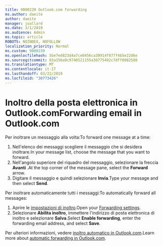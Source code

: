 ```yaml
---
title: 9000239 Outlook.com forwarding
ms.author: daeite
author: daeite
manager: joallard
ms.date: 3/1/2019
ms.audience: Admin
ms.topic: article
ROBOTS: NOINDEX, NOFOLLOW
localization_priority: Normal
ms.custom: 9000239
ms.openlocfilehash: 5be7ed823d4a7ce0456ca30914f877f4b5e22d6e
ms.sourcegitcommit: 03a156a9c9740521155a30775492c7dff0982588
ms.translationtype: MT
ms.contentlocale: it-IT
ms.lasthandoff: 03/22/2019
ms.locfileid: "30773426"
---
```

# <a name="forwarding-email-in-outlookcom"></a><span data-ttu-id="026be-102">Inoltro della posta elettronica in Outlook.com</span><span class="sxs-lookup"><span data-stu-id="026be-102">Forwarding email in Outlook.com</span></span>

<span data-ttu-id="026be-103">Per inoltrare un messaggio alla volta:</span><span class="sxs-lookup"><span data-stu-id="026be-103">To forward one message at a time:</span></span>

1. <span data-ttu-id="026be-104">Nell'elenco dei messaggi scegliere il messaggio che si desidera inoltrare.</span><span class="sxs-lookup"><span data-stu-id="026be-104">In your message list, choose the message that you want to forward.</span></span>
2. <span data-ttu-id="026be-105">Nell'angolo superiore del riquadro del messaggio, selezionare la freccia **Avanti** .</span><span class="sxs-lookup"><span data-stu-id="026be-105">At the top corner of the message pane, select the **Forward** arrow.</span></span>
3. <span data-ttu-id="026be-106">Digitare il messaggio e quindi selezionare **Invia**.</span><span class="sxs-lookup"><span data-stu-id="026be-106">Type your message and then select **Send**.</span></span>

<span data-ttu-id="026be-107">Per inoltrare automaticamente tutti i messaggi:</span><span class="sxs-lookup"><span data-stu-id="026be-107">To automatically forward all messages:</span></span>

1. <span data-ttu-id="026be-108">Aprire le [impostazioni di inoltro](https://outlook.live.com/mail/options/mail/forwarding/forwardingOption).</span><span class="sxs-lookup"><span data-stu-id="026be-108">Open your [Forwarding settings](https://outlook.live.com/mail/options/mail/forwarding/forwardingOption).</span></span>
2. <span data-ttu-id="026be-109">Selezionare **Abilita inoltro**, immettere l'indirizzo di posta elettronica di inoltro e selezionare **Salva**.</span><span class="sxs-lookup"><span data-stu-id="026be-109">Select **Enable forwarding**, enter the forwarding email address, and select **Save**.</span></span>

<span data-ttu-id="026be-110">Per ulteriori informazioni, vedere [inoltro automatico in Outlook.com](https://support.office.com/article/6246987c-6c8f-4144-b255-14fc07007dad).</span><span class="sxs-lookup"><span data-stu-id="026be-110">Learn more about [automatic forwarding in Outlook.com](https://support.office.com/article/6246987c-6c8f-4144-b255-14fc07007dad).</span></span>